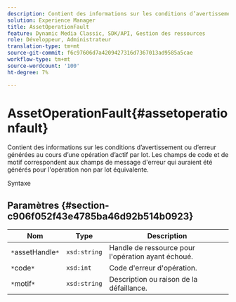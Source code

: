 ```yaml
---
description: Contient des informations sur les conditions d’avertissement ou d’erreur générées au cours d’une opération d’actif par lot. Les champs de code et de motif correspondent aux champs de message d'erreur qui auraient été générés pour l'opération non par lot équivalente.
solution: Experience Manager
title: AssetOperationFault
feature: Dynamic Media Classic, SDK/API, Gestion des ressources
role: Développeur, Administrateur
translation-type: tm+mt
source-git-commit: f6c97606d7a4209427316d7367013ad9585a5cae
workflow-type: tm+mt
source-wordcount: '100'
ht-degree: 7%

---
```



# AssetOperationFault{#assetoperationfault}

Contient des informations sur les conditions d’avertissement ou d’erreur générées au cours d’une opération d’actif par lot. Les champs de code et de motif correspondent aux champs de message d&#39;erreur qui auraient été générés pour l&#39;opération non par lot équivalente.

Syntaxe

## Paramètres {#section-c906f052f43e4785ba46d92b514b0923}

| Nom | Type | Description |
|---|---|---|
| `*`assetHandle`*` | `xsd:string` | Handle de ressource pour l&#39;opération ayant échoué. |
| `*`code`*` | `xsd:int` | Code d&#39;erreur d&#39;opération. |
| `*`motif`*` | `xsd:string` | Description ou raison de la défaillance. |

